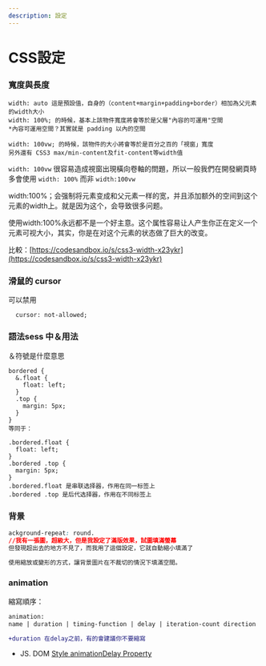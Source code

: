 ```yaml
---
description: 設定
---
```


# CSS設定

### 寬度與長度

```
width: auto 這是預設值，自身的（content+margin+padding+border）相加為父元素的width大小
width: 100%; 的時候，基本上該物件寬度將會等於是父層"內容的可運用"空間
*內容可運用空間？其實就是 padding 以內的空間

width: 100vw; 的時候，該物件的大小將會等於是百分之百的「視窗」寬度
另外還有 CSS3 max/min-content及fit-content等width值
```

`width: 100vw` 很容易造成視窗出現橫向卷軸的問題，所以一般我們在開發網頁時多會使用 `width: 100%` 而非 `width:100vw`

width:100%；会强制将元素变成和父元素一样的宽，并且添加额外的空间到这个元素的width上。就是因为这个，会导致很多问题。

使用width:100%永远都不是一个好主意。这个属性容易让人产生你正在定义一个元素可视大小，其实，你是在对这个元素的状态做了巨大的改变。



比較：[https://codesandbox.io/s/css3-width-x23ykr](https://codesandbox.io/s/css3-width-x23ykr)

###

### 滑鼠的 cursor ​

可以​禁用

```
  cursor: not-allowed;​
```



### 語法sess ​中＆用法

＆符號是什麼意思

```
bordered {
  &.float {
    float: left; 
  }
  .top {
    margin: 5px; 
  }
}
等同于：

.bordered.float {
  float: left; 
}
.bordered .top {
  margin: 5px;
}
.bordered.float 是串联选择器，作用在同一标签上
.bordered .top 是后代选择器，作用在不同标签上

```

### 背景

```css
ackground-repeat: round. 
//我有一張圖，超級大，但是我設定了滿版效果，試圖填滿螢幕
但發現超出去的地方不見了，而我用了這個設定，它就自動縮小填滿了

使用縮放或變形的方式，讓背景圖片在不裁切的情況下填滿空間。
```

### animation

縮寫順序：

```diff
animation: 
name | duration | timing-function | delay | iteration-count direction | fill-mode | play-state;

+duration 在delay之前，有的會建議你不要縮寫
```

* JS. DOM [Style animationDelay Property](https://www.w3schools.com/jsref/prop\_style\_animationdelay.asp)
